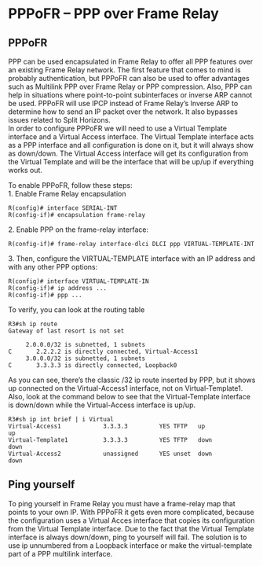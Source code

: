 # PPPoFR – PPP over Frame Relay

## PPPoFR

PPP can be used encapsulated in Frame Relay to offer all PPP features over an existing Frame Relay network. The first feature that comes to mind is probably authentication, but PPPoFR can also be used to offer advantages such as Multilink PPP over Frame Relay or PPP compression. Also, PPP can help in situations where point-to-point subinterfaces or inverse ARP cannot be used. PPPoFR will use IPCP instead of Frame Relay’s Inverse ARP to determine how to send an IP packet over the network. It also bypasses issues related to Split Horizons.\
In order to configure PPPoFR we will need to use a Virtual Template interface and a Virtual Access interface. The Virtual Template interface acts as a PPP interface and all configuration is done on it, but it will always show as down/down. The Virtual Access interface will get its configuration from the Virtual Template and will be the interface that will be up/up if everything works out.

To enable PPPoFR, follow these steps:\
1\. Enable Frame Relay encapsulation

```
R(config)# interface SERIAL-INT
R(config-if)# encapsulation frame-relay
```

2\. Enable PPP on the frame-relay interface:

```
R(config-if)# frame-relay interface-dlci DLCI ppp VIRTUAL-TEMPLATE-INT
```

3\. Then, configure the VIRTUAL-TEMPLATE interface with an IP address and with any other PPP options:

```
R(config)# interface VIRTUAL-TEMPLATE-IN
R(config-if)# ip address ...
R(config-if)# ppp ...
```

To verify, you can look at the routing table

```
R3#sh ip route
Gateway of last resort is not set

     2.0.0.0/32 is subnetted, 1 subnets
C       2.2.2.2 is directly connected, Virtual-Access1
     3.0.0.0/32 is subnetted, 1 subnets
C       3.3.3.3 is directly connected, Loopback0
```

As you can see, there’s the classic /32 ip route inserted by PPP, but it shows up connected on the Virtual-Access1 interface, not on Virtual-Template1. Also, look at the command below to see that the Virtual-Template interface is down/down while the Virtual-Access interface is up/up.

```
R3#sh ip int brief | i Virtual
Virtual-Access1            3.3.3.3         YES TFTP   up                    up
Virtual-Template1          3.3.3.3         YES TFTP   down                  down
Virtual-Access2            unassigned      YES unset  down                  down
```

## Ping yourself

To ping yourself in Frame Relay you must have a frame-relay map that points to your own IP. With PPPoFR it gets even more complicated, because the configuration uses a Virtual Acces interface that copies its configuration from the Virtual Template interface. Due to the fact that the Virtual Template interface is always down/down, ping to yourself will fail. The solution is to use ip unnumbered from a Loopback interface or make the virtual-template part of a PPP multilink interface.
